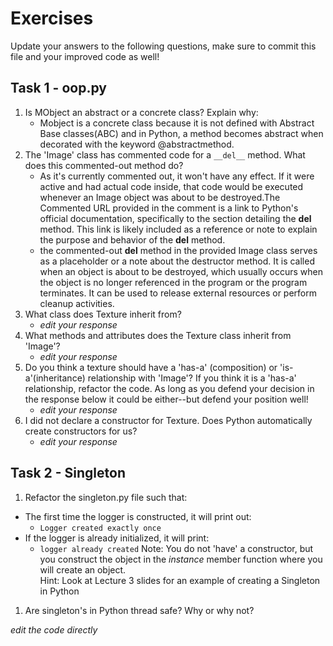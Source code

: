 # Exercises

Update your answers to the following questions, make sure to commit this file and your improved code as well!


## Task 1 - oop.py

1. Is MObject an abstract or a concrete class? Explain why:
	- Mobject is a concrete class because it is not defined with Abstract Base classes(ABC) and in Python, a method becomes abstract when decorated with the keyword @abstractmethod.
1. The 'Image' class has commented code for a `__del__` method. What does this commented-out method do?
	- As it's currently commented out, it won't have any effect. If it were active and had actual code inside, that code would be executed whenever an Image object was about to be destroyed.The Commented URL provided in the comment is a link to Python's official documentation, specifically to the section detailing the __del__ method. This link is likely included as a reference or note to explain the purpose and behavior of the __del__ method.
	- the commented-out __del__ method in the provided Image class serves as a placeholder or a note about the destructor method. It is called when an object is about to be destroyed, which usually occurs when the object is no longer referenced in the program or the program terminates. It can be used to release external resources or perform cleanup activities.
1. What class does Texture inherit from?
	- *edit your response*
1. What methods and attributes does the Texture class inherit from 'Image'? 
	- *edit your response*
1. Do you think a texture should have a 'has-a' (composition) or 'is-a'(inheritance) relationship with 'Image'? If you think it is a 'has-a' relationship, refactor the code. As long as you defend your decision in the response below it could be either--but defend your position well!
	- *edit your response*
1. I did not declare a constructor for Texture. Does Python automatically create constructors for us? 
	- *edit your response*

## Task 2 - Singleton

1. Refactor the singleton.py file such that:
  - The first time the logger is constructed, it will print out:
  	-  `Logger created exactly once`
  - If the logger is already initialized, it will print:
  	-  `logger already created`
Note: You do not 'have' a constructor, but you construct the object in the *instance* member function where you will create an object.  
Hint: Look at Lecture 3 slides for an example of creating a Singleton in Python

1. Are singleton's in Python thread safe? Why or why not?

*edit the code directly*  
  
